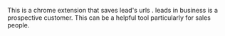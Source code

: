 This is a chrome extension that saves lead's urls .
leads in business is a prospective customer. 
This can be a helpful tool particularly for sales people.
